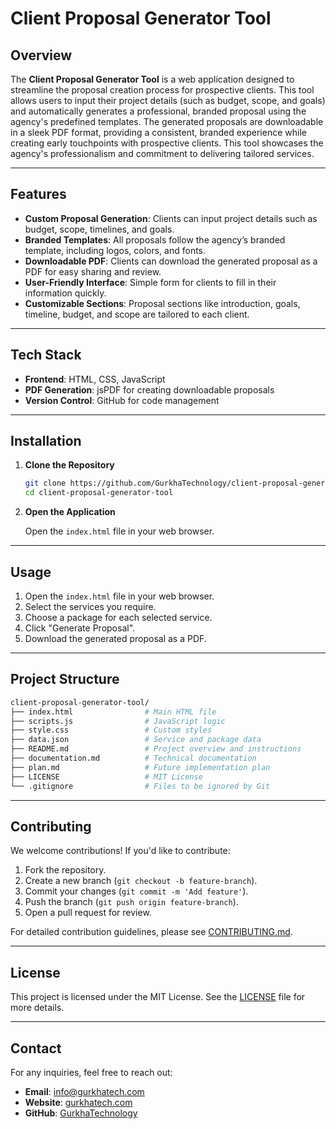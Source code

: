 # **Client Proposal Generator Tool**

## Overview

The **Client Proposal Generator Tool** is a web application designed to streamline the proposal creation process for prospective clients. This tool allows users to input their project details (such as budget, scope, and goals) and automatically generates a professional, branded proposal using the agency's predefined templates. The generated proposals are downloadable in a sleek PDF format, providing a consistent, branded experience while creating early touchpoints with prospective clients. This tool showcases the agency's professionalism and commitment to delivering tailored services.

---

## Features

- **Custom Proposal Generation**: Clients can input project details such as budget, scope, timelines, and goals.
- **Branded Templates**: All proposals follow the agency’s branded template, including logos, colors, and fonts.
- **Downloadable PDF**: Clients can download the generated proposal as a PDF for easy sharing and review.
- **User-Friendly Interface**: Simple form for clients to fill in their information quickly.
- **Customizable Sections**: Proposal sections like introduction, goals, timeline, budget, and scope are tailored to each client.

---

## Tech Stack

- **Frontend**: HTML, CSS, JavaScript
- **PDF Generation**: jsPDF for creating downloadable proposals
- **Version Control**: GitHub for code management

---

## Installation

1. **Clone the Repository**

    ```bash
    git clone https://github.com/GurkhaTechnology/client-proposal-generator-tool.git
    cd client-proposal-generator-tool
    ```

2. **Open the Application**

    Open the `index.html` file in your web browser.

---

## Usage

1. Open the `index.html` file in your web browser.
2. Select the services you require.
3. Choose a package for each selected service.
4. Click "Generate Proposal".
5. Download the generated proposal as a PDF.

---

## Project Structure

```bash
client-proposal-generator-tool/
├── index.html                # Main HTML file
├── scripts.js                # JavaScript logic
├── style.css                 # Custom styles
├── data.json                 # Service and package data
├── README.md                 # Project overview and instructions
├── documentation.md          # Technical documentation
├── plan.md                   # Future implementation plan
├── LICENSE                   # MIT License
└── .gitignore                # Files to be ignored by Git
```

---

## Contributing

We welcome contributions! If you'd like to contribute:

1. Fork the repository.
2. Create a new branch (`git checkout -b feature-branch`).
3. Commit your changes (`git commit -m 'Add feature'`).
4. Push the branch (`git push origin feature-branch`).
5. Open a pull request for review.

For detailed contribution guidelines, please see [CONTRIBUTING.md](CONTRIBUTING.md).

---

## License

This project is licensed under the MIT License. See the [LICENSE](LICENSE) file for more details.

---

## Contact

For any inquiries, feel free to reach out:

- **Email**: info@gurkhatech.com
- **Website**: [gurkhatech.com](https://gurkhatech.com)
- **GitHub**: [GurkhaTechnology](https://github.com/GurkhaTechnology)
